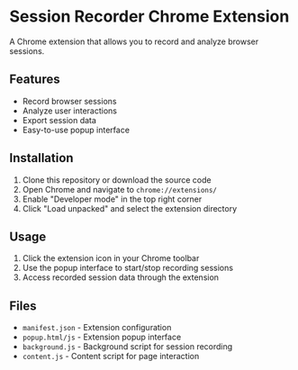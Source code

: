 # Session Recorder Chrome Extension

A Chrome extension that allows you to record and analyze browser sessions.

## Features

- Record browser sessions
- Analyze user interactions
- Export session data
- Easy-to-use popup interface

## Installation

1. Clone this repository or download the source code
2. Open Chrome and navigate to `chrome://extensions/`
3. Enable "Developer mode" in the top right corner
4. Click "Load unpacked" and select the extension directory

## Usage

1. Click the extension icon in your Chrome toolbar
2. Use the popup interface to start/stop recording sessions
3. Access recorded session data through the extension

## Files

- `manifest.json` - Extension configuration
- `popup.html/js` - Extension popup interface
- `background.js` - Background script for session recording
- `content.js` - Content script for page interaction
